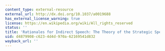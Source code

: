 ```yaml
---
content_type: external-resource
external_url: http://dx.doi.org/10.1037/a0019688
has_external_license_warning: true
license: https://en.wikipedia.org/wiki/All_rights_reserved
status: ''
title: 'Rationales for Indirect Speech: The Theory of the Strategic Speaker'
uid: d4879908-c623-4d4d-970a-62169541d832
wayback_url: ''
---
```

